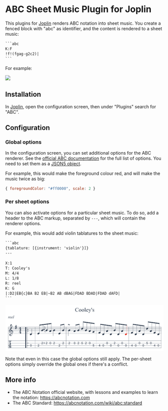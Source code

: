 # ABC Sheet Music Plugin for Joplin

This plugins for [Joplin](https://joplinapp.org) renders ABC notation into sheet music. You create a fenced block with "abc" as identifier, and the content is rendered to a sheet music:

	```abc
	K:F
	!f!(fgag-g2c2)|
	```

For example:

![](./PeacherineRag.png)

## Installation

In [Joplin](https://joplinapp.org), open the configuration screen, then under "Plugins" search for "ABC".

## Configuration

### Global options

In the configuration screen, you can set additional options for the ABC renderer. See the [official ABC documentation](https://paulrosen.github.io/abcjs/visual/render-abc-options.html) for the full list of options. You need to set them as a [JSON5 object](https://json5.org/).

For example, this would make the foreground colour red, and will make the music twice as big:

```js
{ foregroundColor: "#ff0000", scale: 2 }
```

### Per sheet options

You can also activate options for a particular sheet music. To do so, add a header to the ABC markup, separated by `---`, which will contain the renderer options.

For example, this would add violin tablatures to the sheet music:

	```abc
	{tablature: [{instrument: 'violin'}]}
	---

	X:1
	T: Cooley's
	M: 4/4
	L: 1/8
	R: reel
	K: G
	|:D2|EB{c}BA B2 EB|~B2 AB dBAG|FDAD BDAD|FDAD dAFD|
	```

![](./Tablature.png)

Note that even in this case the global options still apply. The per-sheet options simply override the global ones if there's a conflict.

## More info

- The ABC Notation official website, with lessons and examples to learn the notation: https://abcnotation.com
- The ABC Standard: https://abcnotation.com/wiki/abc:standard
